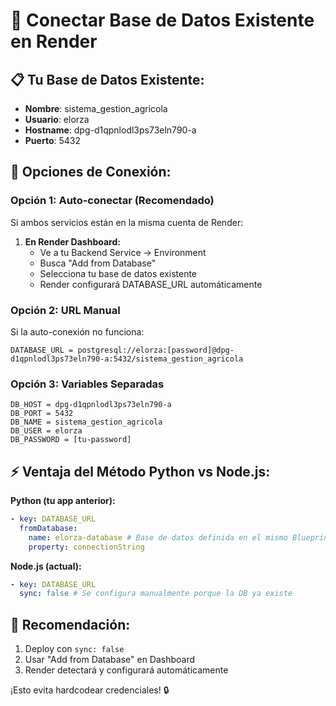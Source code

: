 # 🔗 Conectar Base de Datos Existente en Render

## 📋 **Tu Base de Datos Existente:**

- **Nombre**: sistema_gestion_agricola
- **Usuario**: elorza
- **Hostname**: dpg-d1qpnlodl3ps73eln790-a
- **Puerto**: 5432

## 🔧 **Opciones de Conexión:**

### **Opción 1: Auto-conectar (Recomendado)**

Si ambos servicios están en la misma cuenta de Render:

1. **En Render Dashboard:**
   - Ve a tu Backend Service → Environment
   - Busca "Add from Database"
   - Selecciona tu base de datos existente
   - Render configurará DATABASE_URL automáticamente

### **Opción 2: URL Manual**

Si la auto-conexión no funciona:

```
DATABASE_URL = postgresql://elorza:[password]@dpg-d1qpnlodl3ps73eln790-a:5432/sistema_gestion_agricola
```

### **Opción 3: Variables Separadas**

```
DB_HOST = dpg-d1qpnlodl3ps73eln790-a
DB_PORT = 5432
DB_NAME = sistema_gestion_agricola
DB_USER = elorza
DB_PASSWORD = [tu-password]
```

## ⚡ **Ventaja del Método Python vs Node.js:**

**Python (tu app anterior):**

```yaml
- key: DATABASE_URL
  fromDatabase:
    name: elorza-database # Base de datos definida en el mismo Blueprint
    property: connectionString
```

**Node.js (actual):**

```yaml
- key: DATABASE_URL
  sync: false # Se configura manualmente porque la DB ya existe
```

## 🎯 **Recomendación:**

1. Deploy con `sync: false`
2. Usar "Add from Database" en Dashboard
3. Render detectará y configurará automáticamente

¡Esto evita hardcodear credenciales! 🔒
